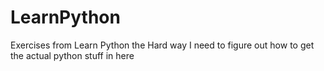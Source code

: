 # LearnPython
Exercises from Learn Python the Hard way
I need to figure out how to get the actual python stuff in here
